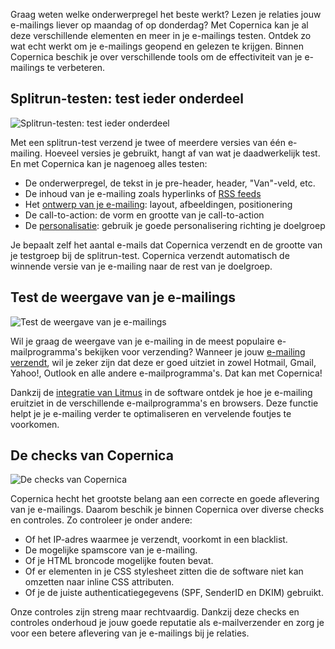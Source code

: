 Graag weten welke onderwerpregel het beste werkt? Lezen je relaties jouw
e-mailings liever op maandag of op donderdag? Met Copernica kan je al
deze verschillende elementen en meer in je e-mailings testen. Ontdek zo
wat echt werkt om je e-mailings geopend en gelezen te krijgen. Binnen
Copernica beschik je over verschillende tools om de effectiviteit van je
e-mailings te verbeteren.

Splitrun-testen: test ieder onderdeel
-------------------------------------

![Splitrun-testen: test ieder
onderdeel](../images/nl-a-b-split-test-copernica.gif)

Met een splitrun-test verzend je twee of meerdere versies van één
e-mailing. Hoeveel versies je gebruikt, hangt af van wat je
daadwerkelijk test. En met Copernica kan je nagenoeg alles testen:

-   De onderwerpregel, de tekst in je pre-header, header, "Van"-veld,
    etc.
-   De inhoud van je e-mailing zoals hyperlinks of [RSS
    feeds](./gebruik-van-rss-of-atom-feed.md "RSS Feeds")
-   Het [ontwerp van je
    e-mailing](./ontwerp-je-eigen-templates.md "Ontwerp je eigen template"):
    layout, afbeeldingen, positionering
-   De call-to-action: de vorm en grootte van je call-to-action
-   De
    [personalisatie](./maak-zelf-slimme-e-mailings.md "Maak zelf slimme e-mailings"):
    gebruik je goede personalisering richting je doelgroep

Je bepaalt zelf het aantal e-mails dat Copernica verzendt en de grootte
van je testgroep bij de splitrun-test. Copernica verzendt automatisch de
winnende versie van je e-mailing naar de rest van je doelgroep.

Test de weergave van je e-mailings
----------------------------------

![Test de weergave van je
e-mailings](../images/email-design-testing-copernica.png "Test de weergave van je e-mailings")

Wil je graag de weergave van je e-mailing in de meest populaire
e-mailprogramma's bekijken voor verzending? Wanneer je jouw [e-mailing
verzendt](./verzenden-naar-je-doelgroep.md "E-mailings verzenden"),
wil je zeker zijn dat deze er goed uitziet in zowel Hotmail, Gmail,
Yahoo!, Outlook en alle andere e-mailprogramma's. Dat kan met Copernica!

Dankzij de [integratie van Litmus](./litmus.md "Test e-maildocumenten met Litmus")
in de software ontdek je hoe je e-mailing eruitziet in de verschillende
e-mailprogramma's en browsers. Deze functie helpt je je e-mailing verder
te optimaliseren en vervelende foutjes te voorkomen.

De checks van Copernica
-----------------------

![De checks van
Copernica](../images/nl-checks.png "De checks van Copernica")

Copernica hecht het grootste belang aan een correcte en goede aflevering
van je e-mailings. Daarom beschik je binnen Copernica over diverse
checks en controles. Zo controleer je onder andere:

-   Of het IP-adres waarmee je verzendt, voorkomt in een blacklist.
-   De mogelijke spamscore van je e-mailing.
-   Of je HTML broncode mogelijke fouten bevat.
-   Of er elementen in je CSS stylesheet zitten die de software niet kan
    omzetten naar inline CSS attributen.
-   Of je de juiste authenticatiegegevens (SPF, SenderID en DKIM)
    gebruikt.

Onze controles zijn streng maar rechtvaardig. Dankzij deze checks en
controles onderhoud je jouw goede reputatie als e-mailverzender en zorg
je voor een betere aflevering van je e-mailings bij je relaties.
